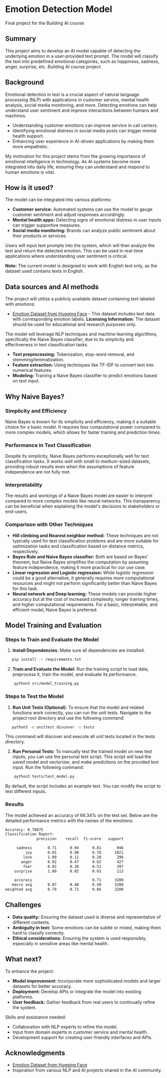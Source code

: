 # Emotion Detection Model

Final project for the Building AI course

## Summary

This project aims to develop an AI model capable of detecting the underlying emotion in a user-provided text prompt. The model will classify the text into predefined emotional categories, such as happiness, sadness, anger, surprise, etc. Building AI course project.

## Background

Emotional detection in text is a crucial aspect of natural language processing (NLP) with applications in customer service, mental health analysis, social media monitoring, and more. Detecting emotions can help understand user sentiment and improve interactions between humans and machines.

* Understanding customer emotions can improve service in call centers.
* Identifying emotional distress in social media posts can trigger mental health support.
* Enhancing user experience in AI-driven applications by making them more empathetic.

My motivation for this project stems from the growing importance of emotional intelligence in technology. As AI systems become more integrated into daily life, ensuring they can understand and respond to human emotions is vital.

## How is it used?

The model can be integrated into various platforms:

* **Customer service:** Automated systems can use the model to gauge customer sentiment and adjust responses accordingly.
* **Mental health apps:** Detecting signs of emotional distress in user inputs can trigger supportive measures.
* **Social media monitoring:** Brands can analyze public sentiment about their products or services.

Users will input text prompts into the system, which will then analyze the text and return the detected emotion. This can be used in real-time applications where understanding user sentiment is critical.

**Note:** The current model is designed to work with English text only, as the dataset used contains texts in English.

## Data sources and AI methods

The project will utilize a publicly available dataset containing text labeled with emotions:

* [Emotion Dataset from Hugging Face](https://huggingface.co/datasets/dair-ai/emotion) - This dataset includes text data with corresponding emotion labels. **Licensing Information:** The dataset should be used for educational and research purposes only.

The model will leverage NLP techniques and machine learning algorithms, specifically the Naive Bayes classifier, due to its simplicity and effectiveness in text classification tasks.

* **Text preprocessing:** Tokenization, stop-word removal, and stemming/lemmatization.
* **Feature extraction:** Using techniques like TF-IDF to convert text into numerical features.
* **Modeling:** Training a Naive Bayes classifier to predict emotions based on text input.

## Why Naive Bayes?

### Simplicity and Efficiency
Naive Bayes is known for its simplicity and efficiency, making it a suitable choice for a basic model. It requires less computational power compared to more complex models, which allows for faster training and prediction times.

### Performance in Text Classification
Despite its simplicity, Naive Bayes performs exceptionally well for text classification tasks. It works well with small to medium-sized datasets, providing robust results even when the assumptions of feature independence are not fully met.

### Interpretability
The results and workings of a Naive Bayes model are easier to interpret compared to more complex models like neural networks. This transparency can be beneficial when explaining the model's decisions to stakeholders or end-users.

### Comparison with Other Techniques
- **Hill climbing and Nearest neighbor method:** These techniques are not typically used for text classification problems and are more suitable for optimization tasks and classification based on distance metrics, respectively.
- **Bayes Rule and Naive Bayes classifier:** Both are based on Bayes' theorem, but Naive Bayes simplifies the computation by assuming feature independence, making it more practical for our use case.
- **Linear regression and Logistic regression:** While logistic regression could be a good alternative, it generally requires more computational resources and might not perform significantly better than Naive Bayes for this task.
- **Neural network and Deep learning:** These models can provide higher accuracy but at the cost of increased complexity, longer training times, and higher computational requirements. For a basic, interpretable, and efficient model, Naive Bayes is preferred.

## Model Training and Evaluation

### Steps to Train and Evaluate the Model

1. **Install Dependencies**: Make sure all dependencies are installed.
```bash
   pip install -r requirements.txt
```   

2. **Train and Evaluate the Model**: Run the training script to load data, preprocess it, train the model, and evaluate its performance.
```bash
    python3 src/model_training.py
```

### Steps to Test the Model

1. **Run Unit Tests (Optional)**: To ensure that the model and related functions work correctly, you can run the unit tests. Navigate to the project root directory and use the following command:
```bash
   python3 -m unittest discover -s tests
```   
This command will discover and execute all unit tests located in the tests directory.

2. **Run Personal Tests**: To manually test the trained model on new text inputs, you can use the personal test script. This script will load the saved model and vectorizer, and make predictions on the provided text input. Run the following command:
```bash
    python3 tests/test_model.py
```
By default, the script includes an example text. You can modify the script to test different inputs.

### Results
The model achieved an accuracy of 66.34% on the test set. Below are the detailed performance metrics with the names of the emotions:
```bash
Accuracy: 0.70875
Classification Report:
              precision    recall  f1-score   support

     sadness       0.71      0.94      0.81       946
         joy       0.65      0.98      0.78      1021
        love       1.00      0.11      0.20       296
       anger       0.92      0.47      0.62       427
        fear       0.92      0.36      0.52       397
    surprise       1.00      0.02      0.03       113

    accuracy                           0.71      3200
   macro avg       0.87      0.48      0.49      3200
weighted avg       0.78      0.71      0.66      3200
```

## Challenges

* **Data quality:** Ensuring the dataset used is diverse and representative of different contexts.
* **Ambiguity in text:** Some emotions can be subtle or mixed, making them hard to classify correctly.
* **Ethical considerations:** Ensuring the system is used responsibly, especially in sensitive areas like mental health.

## What next?

To enhance the project:

* **Model improvement:** Incorporate more sophisticated models and larger datasets for better accuracy.
* **Deployment:** Develop APIs or integrate the model into existing platforms.
* **User feedback:** Gather feedback from real users to continually refine the system.

Skills and assistance needed:

* Collaboration with NLP experts to refine the model.
* Input from domain experts in customer service and mental health.
* Development support for creating user-friendly interfaces and APIs.

## Acknowledgments

* [Emotion Dataset from Hugging Face](https://huggingface.co/datasets/dair-ai/emotion)
* Inspiration from various NLP and AI projects shared in the AI community.
